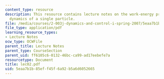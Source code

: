 ```yaml
---
content_type: resource
description: This resource contains lecture notes on the work-energy principle and
  dynamics of a single particle.
file: /media/courses/2-003j-dynamics-and-control-i-spring-2007/5eaa7b1b85eff45f6a92b5a6d6052665_lec02.pdf
file_type: application/pdf
learning_resource_types:
- Lecture Notes
ocw_type: OCWFile
parent_title: Lecture Notes
parent_type: CourseSection
parent_uid: ff6105c6-0132-46bc-ca99-ad17eebefe7a
resourcetype: Document
title: lec02.pdf
uid: 5eaa7b1b-85ef-f45f-6a92-b5a6d6052665
---
```

